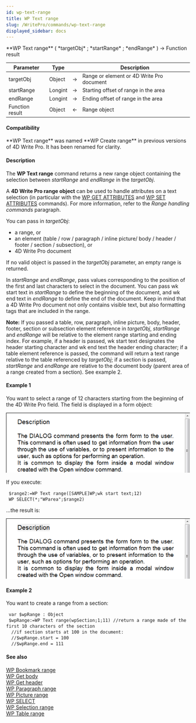 ```yaml
---
id: wp-text-range
title: WP Text range
slug: /WritePro/commands/wp-text-range
displayed_sidebar: docs
---
```


<!--REF #_command_.WP Text range.Syntax-->**WP Text range** ( *targetObj* ; *startRange* ; *endRange* ) -> Function result<!-- END REF-->
<!--REF #_command_.WP Text range.Params-->
| Parameter | Type |  | Description |
| --- | --- | --- | --- |
| targetObj | Object | &rarr; | Range or element or 4D Write Pro document |
| startRange | Longint | &rarr; | Starting offset of range in the area |
| endRange | Longint | &rarr; | Ending offset of range in the area |
| Function result | Object | &larr; | Range object |

<!-- END REF-->

#### Compatibility 

<!--REF #_command_.WP Text range.Summary-->**WP Text range** was named **WP Create range** in previous versions of 4D Write Pro.<!-- END REF--> It has been renamed for clarity. 

#### Description 

The **WP Text range** command returns a new range object containing the selection between *startRange* and *endRange* in the *targetObj*.

A **4D Write Pro range object** can be used to handle attributes on a text selection (in particular with the [WP GET ATTRIBUTES](wp-get-attributes.md) and [WP SET ATTRIBUTES](wp-set-attributes.md) commands). For more information, refer to the *Range handling commands* paragraph.

You can pass in *targetObj*:

* a range, or
* an element (table / row / paragraph / inline picture/ body / header / footer / section / subsection), or
* 4D Write Pro document

If no valid object is passed in the *targetObj* parameter, an empty range is returned.

In *startRange* and *endRange*, pass values corresponding to the position of the first and last characters to select in the document. You can pass wk start text in *startRange* to define the beginning of the document, and wk end text in *endRange* to define the end of the document. Keep in mind that a 4D Write Pro document not only contains visible text, but also formatting tags that are included in the range. 

**Note:** If you passed a table, row, paragraph, inline picture, body, header, footer, section or subsection element reference in *targetObj*, *startRange* and *endRange* will be relative to the element range starting and ending index. For example, if a header is passed, wk start text designates the header starting character and wk end text the header ending character; if a table element reference is passed, the command will return a text range relative to the table referenced by *targetObj*; if a section is passed, *startRange* and *endRange* are relative to the document body (parent area of a range created from a section). See example 2.

#### Example 1 

You want to select a range of 12 characters starting from the beginning of the 4D Write Pro field. The field is displayed in a form object:

![](../../assets/en/WritePro/commands/pict2644268.en.png)

If you execute:

```4d
 $range2:=WP Text range([SAMPLE]WP;wk start text;12)
 WP SELECT(*;"WParea";$range2)
```

...the result is:

![](../../assets/en/WritePro/commands/pict2644270.en.png)

#### Example 2 

You want to create a range from a section:

```4d
 var $wpRange : Object
 $wpRange:=WP Text range(wpSection;1;11) //return a range made of the first 10 characters of the section
  //if section starts at 100 in the document:
  //$wpRange.start = 100
  //$wpRange.end = 111
```

#### See also 

[WP Bookmark range](wp-bookmark-range.md)  
[WP Get body](wp-get-body.md)  
[WP Get header](wp-get-header.md)  
[WP Paragraph range](wp-paragraph-range.md)  
[WP Picture range](wp-picture-range.md)  
[WP SELECT](wp-select.md)  
[WP Selection range](wp-selection-range.md)  
[WP Table range](wp-table-range.md)  